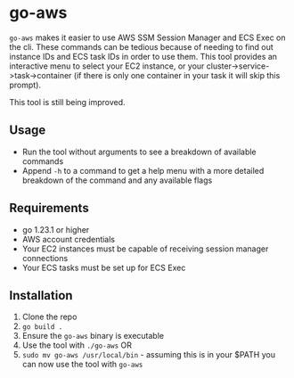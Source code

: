 # go-aws

`go-aws` makes it easier to use AWS SSM Session Manager and ECS Exec on the cli. These commands can be tedious because of needing to find out instance IDs and ECS task IDs in order to use them. This tool provides an interactive menu to select your EC2 instance, or your cluster->service->task->container (if there is only one container in your task it will skip this prompt).

This tool is still being improved.

## Usage
* Run the tool without arguments to see a breakdown of available commands
* Append `-h` to a command to get a help menu with a more detailed breakdown of the command and any available flags

## Requirements
* go 1.23.1 or higher
* AWS account credentials
* Your EC2 instances must be capable of receiving session manager connections
* Your ECS tasks must be set up for ECS Exec

## Installation
1) Clone the repo
2) `go build .`
3) Ensure the `go-aws` binary is executable
4) Use the tool with `./go-aws` OR
5) `sudo mv go-aws /usr/local/bin` - assuming this is in your $PATH you can now use the tool with `go-aws`
